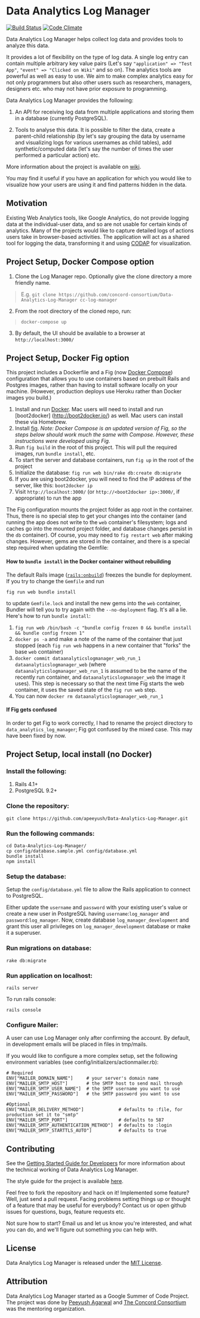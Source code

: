 Data Analytics Log Manager
========

[![Build Status](https://travis-ci.org/apeeyush/Data-Analytics-Log-Manager.svg?branch=master)](https://travis-ci.org/apeeyush/Data-Analytics-Log-Manager)
[![Code Climate](https://codeclimate.com/github/apeeyush/Data-Analytics-Log-Manager.png)](https://codeclimate.com/github/apeeyush/Data-Analytics-Log-Manager)

Data Analytics Log Manager helps collect log data and provides tools to analyze this data.

It provides a lot of flexibility on the type of log data. A single log entry can contain multiple arbitrary key value pairs (Let's say `"application" => "Test App"`, `"event" => "Clicked on Wiki"` and so on). The analytics tools are powerful as well as easy to use. We aim to make complex analytics easy for not only programmers but also other users such as researchers, managers, designers etc. who may not have prior exposure to programming.

Data Analytics Log Manager provides the following:

1. An API for receiving log data from multiple applications and storing them in a database (currently PostgreSQL).

2. Tools to analyse this data. It is possible to filter the data, create a parent-child relationship (by let's say grouping the data by username and visualizing logs for various usernames as child tables), add synthetic/computed data (let's say the number of times the user performed a particular action) etc.

More information about the project is available on [wiki](https://github.com/apeeyush/Data-Analytics-Log-Manager/wiki).

You may find it useful if you have an application for which you would like to visualize how your users are using it and find patterns hidden in the data.

Motivation
--------
Existing Web Analytics tools, like Google Analytics, do not provide logging data at the individual-user data, and so are not usable for certain kinds of analytics. Many of the projects would like to capture detailed logs of actions users take in browser-based activities. The application will act as a shared tool for logging the data, transforming it and using [CODAP](https://github.com/concord-consortium/codap) for visualization.


Project Setup, Docker Compose option
--------

1. Clone the Log Manager repo. Optionally give the clone directory a more friendly name.
  > E.g.
  `git clone https://github.com/concord-consortium/Data-Analytics-Log-Manager cc-log-manager`

2. From the root directory of the cloned repo, run:
  > `docker-compose up`
3. By default, the UI should be available to a browser at `http://localhost:3000/`



Project Setup, Docker Fig option
--------

This project includes a Dockerfile and a Fig (now [Docker Compose](http://blog.docker.com/2015/02/announcing-docker-compose/)) configuration that allows you to use containers based on prebuilt Rails and Postgres images, rather than having to install software
locally on your machine. (However, production deploys use Heroku rather than Docker images you build.)

1. Install and run [Docker](http://docker.com). Mac users will need to install and run [boot2docker] (http://boot2docker.io/) as well. Mac users can install these via Homebrew.
2. Install [fig](http://www.fig.sh/install.html). *Note: Docker Compose is an updated version of Fig, so the steps below should work much the same with Compose. However, these instructions were developed using Fig.*
3. Run `fig build` in the root of this project. This will pull the required images, run `bundle install`, etc.
4. To start the server and database containers, run `fig up` in the root of the project
5. Initialize the database: `fig run web bin/rake db:create db:migrate`
6. If you are using boot2docker, you will need to find the IP address of the server, like this: `boot2docker ip`
7. Visit `http://localhost:3000/` (or `http://<boot2docker ip>:3000/`, if appropriate) to run the app

The Fig configuration mounts the project folder as app root in the container. Thus, there is no special step to get your changes into the container (and running the app does not write to the `web` container's filesystem; logs and caches go into the mounted project folder, and database changes persist in the `db` container). Of course, you may need to `fig restart web` after making changes. However, gems are stored in the container, and there is a special step required when updating the Gemfile:

#### How to `bundle install` in the Docker container without rebuilding

The default Rails image ([`rails:onbuild`](https://github.com/docker-library/rails/blob/master/onbuild/Dockerfile)) freezes the bundle for deployment. If you try to change the `Gemfile` and run

    fig run web bundle install

to update `Gemfile.lock` and install the new gems into the `web` container, Bundler will tell you to try again with the `--no-deployment` flag. It's all a lie. Here's how to run `bundle install`:

1. `fig run web /bin/bash -c "bundle config frozen 0 && bundle install && bundle config frozen 1"`
2. `docker ps -a` and make a note of the name of the container that just stopped (each `fig run web` happens in a new container that "forks" the base `web` container)
3. `docker commit dataanalyticslogmanager_web_run_1 dataanalyticslogmanager_web` (where `dataanalyticslogmanager_web_run_1` is assumed to be the name of the recently run container, and `dataanalyticslogmanager_web` the image it uses). This step is necessary so that the next time Fig starts the web container, it uses the saved state of the `fig run web` step.
4. You can now `docker rm dataanalyticslogmanager_web_run_1`

#### If Fig gets confused

In order to get Fig to work correctly, I had to rename the project directory to `data_analytics_log_manager`; Fig got confused by the mixed case. This may have been fixed by now.

Project Setup, local install (no Docker)
------

### Install the following:
1. Rails 4.1+
2. PostgreSQL 9.2+

### Clone the repository:

    git clone https://github.com/apeeyush/Data-Analytics-Log-Manager.git

### Run the following commands:

    cd Data-Analytics-Log-Manager/
    cp config/database.sample.yml config/database.yml
    bundle install
    npm install

### Setup the database:

Setup the `config/database.yml` file to allow the Rails application to connect to PostgreSQL.

Either update the `username` and `password` with your existing user's value or create a new user in PostgreSQL having `username`:`log_manager` and `password`:`log_manager`. Now, create database `log_manager_development` and grant this user all privileges on `log_manager_development` database or make it a superuser.

### Run migrations on database:

    rake db:migrate

### Run application on localhost:

    rails server

To run rails console:

    rails console

### Configure Mailer:

A user can use Log Manager only after confirming the account. By default, in development emails will be placed in files in tmp/mails.

If you would like to configure a more complex setup, set the following environment variables (see config/initializers/actionmailer.rb):

    # Required
    ENV["MAILER_DOMAIN_NAME"]     # your server's domain name
    ENV["MAILER_SMTP_HOST"]       # the SMTP host to send mail through
    ENV["MAILER_SMTP_USER_NAME"]  # the SMTP username you want to use
    ENV["MAILER_SMTP_PASSWORD"]   # the SMTP password you want to use

    #Optional
    ENV["MAILER_DELIVERY_METHOD"]             # defaults to :file, for production set it to "smtp"
    ENV["MAILER_SMTP_PORT"]                   # defaults to 587
    ENV["MAILER_SMTP_AUTHENTICATION_METHOD"]  # defaults to :login
    ENV["MAILER_SMTP_STARTTLS_AUTO"]          # defaults to true

Contributing
--------

See the [Getting Started Guide for Developers](https://github.com/apeeyush/Data-Analytics-Log-Manager/wiki/Getting-Started-Guide-for-Developers) for more information about the technical working of Data Analytics Log Manager.

The style guide for the project is available [here](https://github.com/apeeyush/Data-Analytics-Log-Manager/wiki/Style-Guide).

Feel free to fork the repository and hack on it! Implemented some feature? Well, just send a pull request. Facing problems setting things up or thought of a feature that may be useful for everybody? Contact us or open github issues for questions, bugs, feature requests etc.

Not sure how to start? Email us and let us know you're interested, and what you can do, and we'll figure out something you can help with.

License
--------
Data Analytics Log Manager is released under the [MIT License](http://opensource.org/licenses/MIT).

Attribution
--------
Data Analytics Log Manager started as a Google Summer of Code Project. The project was done by [Peeyush Agarwal](https://github.com/apeeyush) and [The Concord Consortium](http://concord.org/) was the mentoring organization.
